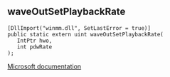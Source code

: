 ## waveOutSetPlaybackRate

```
[DllImport("winmm.dll", SetLastError = true)]
public static extern uint waveOutSetPlaybackRate(
   IntPtr hwo,
   int pdwRate
);
```

[Microsoft documentation](link_to_documentation)
